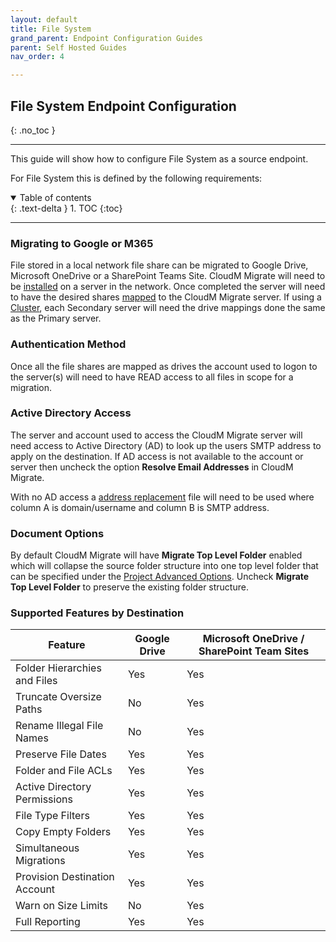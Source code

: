 ```yaml
---
layout: default
title: File System
grand_parent: Endpoint Configuration Guides
parent: Self Hosted Guides
nav_order: 4

---
```


## File System Endpoint Configuration
{: .no_toc }

---

This guide will show how to configure File System as a source endpoint. 

For File System this is defined by the following requirements:

<a name="top"></a>
<details open markdown="block">
  <summary>
    Table of contents
  </summary>
  {: .text-delta }
1. TOC
{:toc}
</details>

---

### Migrating to Google or M365

File stored in a local network file share can be migrated to Google Drive, Microsoft OneDrive or a SharePoint Teams Site. CloudM Migrate will need to be <a href="https://cloudm-migrate.github.io/documentation/Endpoint-Configuration-Guides/SelfHostedGuides.html">installed</a> on a server in the network. Once completed the server will need to have the desired shares <a href="https://support.microsoft.com/en-us/windows/map-a-network-drive-in-windows-29ce55d1-34e3-a7e2-4801-131475f9557d"> mapped</a> to the CloudM Migrate server. If using a <a href="https://cloudm-migrate.github.io/documentation/Endpoint-Configuration-Guides/SelfHostedGuides.html#clustering">Cluster</a>, each Secondary server will need the drive mappings done the same as the Primary server. 

### Authentication Method

Once all the file shares are mapped as drives the account used to logon to the server(s) will need to have READ access to all files in scope for a migration. 

### Active Directory Access

The server and account used to access the CloudM Migrate server will need access to Active Directory (AD) to look up the users SMTP address to apply on the destination. If AD access is not available to the account or server then uncheck the option **Resolve Email Addresses** in CloudM Migrate. 

With no AD access a <a href="https://cloudm-migrate.github.io/documentation/Engineering-Reference/ProjectAdvancedOptions.html#address-replacement">address replacement</a> file will need to be used where column A is domain/username and column B is SMTP address. 

### Document Options

By default CloudM Migrate will have **Migrate Top Level Folder** enabled which will collapse the source folder structure into one top level folder that can be specified under the <a href="https://cloudm-migrate.github.io/documentation/Engineering-Reference/ProjectAdvancedOptions.html#top-level-folder-">Project Advanced Options</a>. Uncheck **Migrate Top Level Folder** to preserve the existing folder structure. 

### Supported Features by Destination

| Feature | Google Drive | Microsoft OneDrive / SharePoint Team Sites |
| --- | --- | --- |
| Folder Hierarchies and Files | Yes| Yes |        
| Truncate Oversize Paths | No | Yes |         
| Rename Illegal File Names | No | Yes |       
| Preserve File Dates | Yes | Yes | 
| Folder and File ACLs | Yes | Yes | 
| Active Directory Permissions | Yes | Yes | 
| File Type Filters | Yes | Yes |
| Copy Empty Folders | Yes | Yes |
| Simultaneous Migrations | Yes | Yes | 
| Provision Destination Account | Yes | Yes|
| Warn on Size Limits | No | Yes | 
| Full Reporting | Yes | Yes | 


